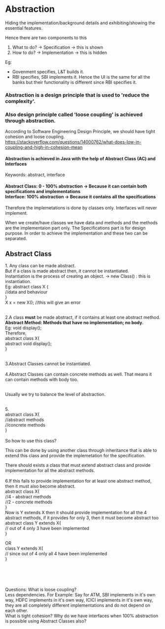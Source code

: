 <h1>Abstraction</h1>
Hiding the implementation/background details and exhibiting/showing the essential features.

Hence there are two components to this
1. What to do? -> Specification -> this is shown
2. How to do? -> Implementation -> this is hidden

Eg:
- Govenment specifies, L&T builds it.
- RBI specifies, SBI implements it.
Hence the UI is the same for all the banks but their functionality is different since RBI specifies it.

<h3>Abstraction is a design principle that is used to 'reduce the complexity'.</h3>
<h3>Also design principle called 'loose coupling' is achieved through abstraction.</h3>

According to Software Engineering Design Principle, we should have tight cohesion and loose coupling.
https://stackoverflow.com/questions/14000762/what-does-low-in-coupling-and-high-in-cohesion-mean

<h4>Abstraction is achieved in Java with the help of Abstract Class (AC) and Interfaces</h4>

Keywords: abstract, interface

<h4>Abstract Class: 0 - 100% abstraction -> Because it can contain both specifications and implementations<br>
Interface: 100% abstraction -> Because it contains all the specifications </h4>
Therefore the implemetations is done by classes only. Interfaces will never implement.


When we create/have classes we have data and methods and the methods are the implementaion part only. The Specifications part is for design purpose.
In order to achieve the implementation and these two can be separated.



<h2>Abstract Class</h2>
1. Any class can be made abstract.<br>
But if a class is made abstract then, it cannot be instantiated.<br>
Instantiation is the process of creating an object. -> new Class() : this is instantiation.<br>
Eg: abstract class X { <br>
    //data and behaviour <br>
 } <br>
X x = new X(); //this will give an error
<br><br>

2.A class **must** be made abstract, if it contains at least one abstract method.<br>
**Abstract Method: Methods that have no implementation; no body.** <br>
Eg: void display(); <br>
Therefore, <br>
 abstract class X{ <br>
      abstract void display(); <br>
  } <br>
  <br>
  
3.Abstract Classes cannot be instantiated.
<br><br>
4.Abstract Classes can contain concrete methods as well. That means it can contain methods with body too. <br><br>

Usually we try to balance the level of abstraction. <br><br>

5.<br>
abstract class X{ <br>
  //abstract methods <br>
  //concrete methods <br>
 } <br><br>
So how to use this class? <br>
 
This can be done by using another class through inheritance that is able to extend this class and provide the implemetation for the specification. <br>

There should exists a class that must extend abstract class and provide implementation for all the abstract methods.
<br><br>
6.If this fails to provide implementation for at least one abstract method, then it must also become abstract. <br>
abstract class X{ <br>
 //4 - abstract methods <br>
 //2 - concrete methods <br>
 } <br>
 Now is Y extends X then it should provide implementation for all the 4 abstract methods, if it provides for only 3, then it must become abstract too <br>
 abstract class Y extends X{ <br>
  // out of 4 only 3 have been implemented <br>
  } <br>
  
  OR <br>
 class Y extends X{ <br>
  // since out of 4 only all 4 have been implemented <br>
  } <br>
<br><br><br><br>

Questions:
What is loose coupling? <br>
Less dependencies. For Example: Say for ATM, SBI implements in it's own way, HDFC implements in it's own way, ICICI implements in it's own way, they are all completely different implementations and do not depend on each other. <br>
What is tight cohesion?
Why do we have interfaces when 100% abstraction is possible using Abstract Classes also?
